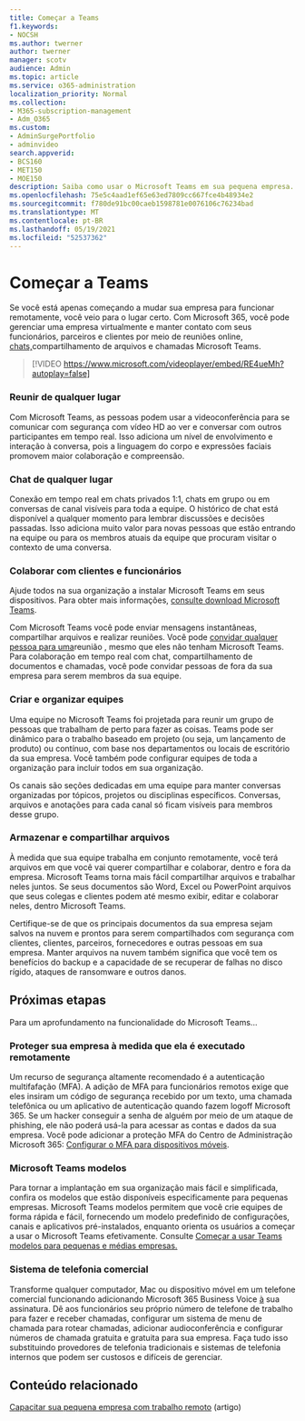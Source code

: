 ```yaml
---
title: Começar a Teams
f1.keywords:
- NOCSH
ms.author: twerner
author: twerner
manager: scotv
audience: Admin
ms.topic: article
ms.service: o365-administration
localization_priority: Normal
ms.collection:
- M365-subscription-management
- Adm_O365
ms.custom:
- AdminSurgePortfolio
- adminvideo
search.appverid:
- BCS160
- MET150
- MOE150
description: Saiba como usar o Microsoft Teams em sua pequena empresa.
ms.openlocfilehash: 75e5c4aad1ef65e63ed7809cc667fce4b48934e2
ms.sourcegitcommit: f780de91bc00caeb1598781e0076106c76234bad
ms.translationtype: MT
ms.contentlocale: pt-BR
ms.lasthandoff: 05/19/2021
ms.locfileid: "52537362"
---
```

# <a name="get-started-with-teams"></a>Começar a Teams

Se você está apenas começando a mudar sua empresa para funcionar remotamente, você veio para o lugar certo. Com Microsoft 365, você pode gerenciar uma empresa virtualmente e manter contato com seus funcionários, parceiros e clientes por meio de reuniões online, [chats,](https://www.microsoft.com/microsoft-teams/instant-messaging?ocid=oo_support_mix_marvel_ups_support_smcteamsmb_inline)compartilhamento de arquivos e chamadas Microsoft Teams. 

> [!VIDEO https://www.microsoft.com/videoplayer/embed/RE4ueMh?autoplay=false]

### <a name="meet-from-anywhere"></a>Reunir de qualquer lugar

Com Microsoft Teams, as pessoas podem usar a videoconferência para se comunicar com segurança com vídeo HD ao ver e conversar com outros participantes em tempo real. Isso adiciona um nível de envolvimento e interação à conversa, pois a linguagem do corpo e expressões faciais promovem maior colaboração e compreensão.

### <a name="chat-from-anywhere"></a>Chat de qualquer lugar

Conexão em tempo real em chats privados 1:1, chats em grupo ou em conversas de canal visíveis para toda a equipe. O histórico de chat está disponível a qualquer momento para lembrar discussões e decisões passadas. Isso adiciona muito valor para novas pessoas que estão entrando na equipe ou para os membros atuais da equipe que procuram visitar o contexto de uma conversa.

### <a name="collaborate-with-customers-and-employees"></a>Colaborar com clientes e funcionários

Ajude todos na sua organização a instalar Microsoft Teams em seus dispositivos. Para obter mais informações, [consulte download Microsoft Teams](https://aka.ms/downloadteams).

Com Microsoft Teams você pode enviar mensagens instantâneas, compartilhar arquivos e realizar reuniões. Você pode [convidar qualquer pessoa para uma](schedule-guest-meeting.md)reunião , mesmo que eles não tenham Microsoft Teams. Para colaboração em tempo real com chat, compartilhamento de documentos e chamadas, você pode convidar pessoas de fora da sua empresa para serem membros da sua equipe.

### <a name="create-and-organize-teams"></a>Criar e organizar equipes

Uma equipe no Microsoft Teams foi projetada para reunir um grupo de pessoas que trabalham de perto para fazer as coisas. Teams pode ser dinâmico para o trabalho baseado em projeto (ou seja, um lançamento de produto) ou contínuo, com base nos departamentos ou locais de escritório da sua empresa. Você também pode configurar equipes de toda a organização para incluir todos em sua organização.

Os canais são seções dedicadas em uma equipe para manter conversas organizadas por tópicos, projetos ou disciplinas específicos. Conversas, arquivos e anotações para cada canal só ficam visíveis para membros desse grupo.

### <a name="store-and-share-files"></a>Armazenar e compartilhar arquivos

À medida que sua equipe trabalha em conjunto remotamente, você terá arquivos em que você vai querer compartilhar e colaborar, dentro e fora da empresa. Microsoft Teams torna mais fácil compartilhar arquivos e trabalhar neles juntos. Se seus documentos são Word, Excel ou PowerPoint arquivos que seus colegas e clientes podem até mesmo exibir, editar e colaborar neles, dentro Microsoft Teams.

Certifique-se de que os principais documentos da sua empresa sejam salvos na nuvem e prontos para serem compartilhados com segurança com clientes, clientes, parceiros, fornecedores e outras pessoas em sua empresa. Manter arquivos na nuvem também significa que você tem os benefícios do backup e a capacidade de se recuperar de falhas no disco rígido, ataques de ransomware e outros danos.

## <a name="next-steps"></a>Próximas etapas

Para um aprofundamento na funcionalidade do Microsoft Teams...

### <a name="secure-your-business-as-it-runs-remotely"></a>Proteger sua empresa à medida que ela é executado remotamente

Um recurso de segurança altamente recomendado é a autenticação multifafação (MFA). A adição de MFA para funcionários remotos exige que eles insiram um código de segurança recebido por um texto, uma chamada telefônica ou um aplicativo de autenticação quando fazem logoff Microsoft 365. Se um hacker conseguir a senha de alguém por meio de um ataque de phishing, ele não poderá usá-la para acessar as contas e dados da sua empresa. Você pode adicionar a proteção MFA do Centro de Administração Microsoft 365: [Configurar o MFA para dispositivos móveis](set-up-mfa.md).

### <a name="microsoft-teams-templates"></a>Microsoft Teams modelos

Para tornar a implantação em sua organização mais fácil e simplificada, confira os modelos que estão disponíveis especificamente para pequenas empresas. Microsoft Teams modelos permitem que você crie equipes de forma rápida e fácil, fornecendo um modelo predefinido de configurações, canais e aplicativos pré-instalados, enquanto orienta os usuários a começar a usar o Microsoft Teams efetivamente. Consulte [Começar a usar Teams modelos para pequenas e médias empresas.](/microsoftteams/smb-templates)

### <a name="business-phone-system"></a>Sistema de telefonia comercial

Transforme qualquer computador, Mac ou dispositivo móvel em um telefone comercial funcionando adicionando Microsoft 365 Business Voice [à](https://aka.ms/getbusinessvoice) sua assinatura. Dê aos funcionários seu próprio número de telefone de trabalho para fazer e receber chamadas, configurar um sistema de menu de chamada para rotear chamadas, adicionar audioconferência e configurar números de chamada gratuita e gratuita para sua empresa. Faça tudo isso substituindo provedores de telefonia tradicionais e sistemas de telefonia internos que podem ser custosos e difíceis de gerenciar.

## <a name="related-content"></a>Conteúdo relacionado

[Capacitar sua pequena empresa com trabalho remoto](../admin/misc/empower-your-small-business-with-remote-work.md) (artigo)
